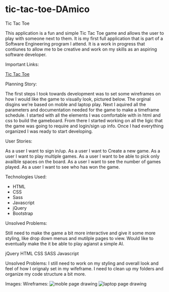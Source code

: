 # tic-tac-toe-DAmico
Tic Tac Toe

This application is a fun and simple Tic Tac Toe game and allows the user to play with someone next to them. It is my first full application that is part of a Software Engineering program I attend. It is a work in progress that contiunes to allow me to be creative and work on my skills as an aspiring software developer.

Important Links:

  <a href="https://loudam88.github.io/tic-tac-toe-DAmico/" rel="nofollow">Tic Tac Toe</a>

Planning Story:

The first steps I took towards development was to set some wireframes on how I would like the game to visually look, pictured below. The orginal disgins we're based on moble and laptop play. Next I aquired all the parameters and documentation needed for the game to make a timeframe schedule.  I started with all the elements I was comfortable with in html and css to build the gameboard.  From there I started working on all the ligic that the game was going to require and login/sign up info. Once I had everything organized I was ready to start developing.

User Stories:

  As a user I want to sign in/up.
  As a user I want to Create a new game.
  As a user I want to play multiple games.
  As a user I want to be able to pick only availble spaces on the board.
  As a user I want to see the number of games played.
  As a user I want to see who has won the game.

Technologies Used:


  * HTML
  * CSS
  * Sass
  * Javascript
  * jQuery
  * Bootstrap

Unsolved Problems:

Still need to make the game a bit more interactive and give it some more styling, like drop down menus and mutilple pages to view.
Would like to eventually make the it be able to play agianst a simple AI.


  jQuery
  HTML
  CSS
  SASS
  Javascript


Unsolved Problems:
  I still need to work on my styling and overall look and feel of how I orignaly set in my wifeframe. I need to clean up my folders and organize my code structure a bit more.


Images:
  Wireframes:
  <img src="https://i.imgur.com/VjcQEYb.jpg" alt="moble page drawing">
  <img src="https://i.imgur.com/73tgtOA.jpg" alt="laptop page drawing">
